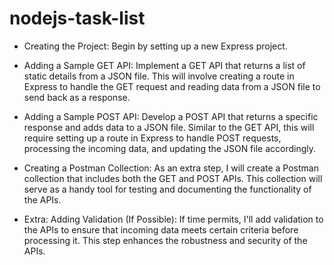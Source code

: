 # nodejs-task-list
- Creating the Project: Begin by setting up a new Express project.

- Adding a Sample GET API: Implement a GET API that returns a list of static details from a JSON file. This will involve creating a route in Express to handle the GET request and reading data from a JSON file to send back as a response.

- Adding a Sample POST API: Develop a POST API that returns a specific response and adds data to a JSON file. Similar to the GET API, this will require setting up a route in Express to handle POST requests, processing the incoming data, and updating the JSON file accordingly.

- Creating a Postman Collection: As an extra step, I will create a Postman collection that includes both the GET and POST APIs. This collection will serve as a handy tool for testing and documenting the functionality of the APIs.

- Extra: Adding Validation (If Possible): If time permits, I'll add validation to the APIs to ensure that incoming data meets certain criteria before processing it. This step enhances the robustness and security of the APIs.
